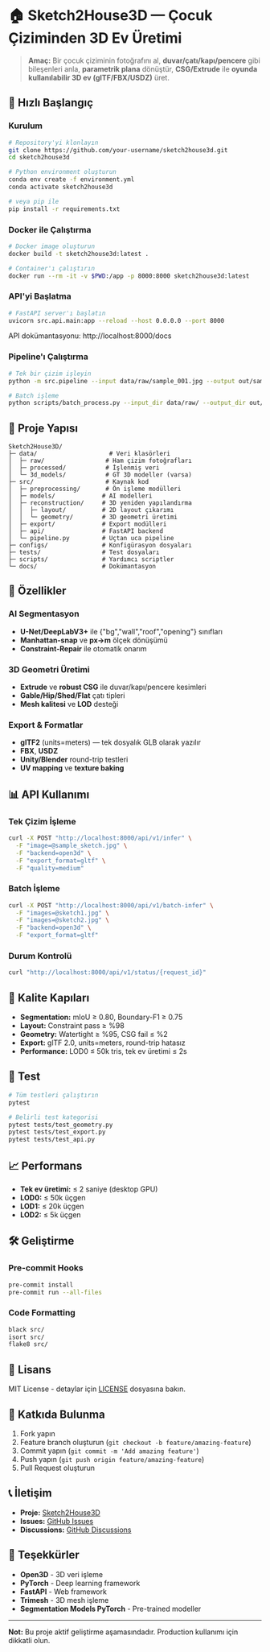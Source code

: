 # 🏠 Sketch2House3D — Çocuk Çiziminden 3D Ev Üretimi

> **Amaç:** Bir çocuk çiziminin fotoğrafını al, **duvar/çatı/kapı/pencere** gibi bileşenleri anla, **parametrik plana** dönüştür, **CSG/Extrude** ile **oyunda kullanılabilir 3D ev (glTF/FBX/USDZ)** üret.

## 🚀 Hızlı Başlangıç

### Kurulum

```bash
# Repository'yi klonlayın
git clone https://github.com/your-username/sketch2house3d.git
cd sketch2house3d

# Python environment oluşturun
conda env create -f environment.yml
conda activate sketch2house3d

# veya pip ile
pip install -r requirements.txt
```

### Docker ile Çalıştırma

```bash
# Docker image oluşturun
docker build -t sketch2house3d:latest .

# Container'ı çalıştırın
docker run --rm -it -v $PWD:/app -p 8000:8000 sketch2house3d:latest
```

### API'yi Başlatma

```bash
# FastAPI server'ı başlatın
uvicorn src.api.main:app --reload --host 0.0.0.0 --port 8000
```

API dokümantasyonu: http://localhost:8000/docs

### Pipeline'ı Çalıştırma

```bash
# Tek bir çizim işleyin
python -m src.pipeline --input data/raw/sample_001.jpg --output out/sample_001/ --export gltf

# Batch işleme
python scripts/batch_process.py --input_dir data/raw/ --output_dir out/batch/
```

## 📁 Proje Yapısı

```
Sketch2House3D/
├─ data/                    # Veri klasörleri
│  ├─ raw/                 # Ham çizim fotoğrafları
│  ├─ processed/           # İşlenmiş veri
│  └─ 3d_models/           # GT 3D modeller (varsa)
├─ src/                    # Kaynak kod
│  ├─ preprocessing/       # Ön işleme modülleri
│  ├─ models/             # AI modelleri
│  ├─ reconstruction/     # 3D yeniden yapılandırma
│  │  ├─ layout/          # 2D layout çıkarımı
│  │  └─ geometry/        # 3D geometri üretimi
│  ├─ export/             # Export modülleri
│  ├─ api/                # FastAPI backend
│  └─ pipeline.py         # Uçtan uca pipeline
├─ configs/               # Konfigürasyon dosyaları
├─ tests/                 # Test dosyaları
├─ scripts/               # Yardımcı scriptler
└─ docs/                  # Dokümantasyon
```

## 🔧 Özellikler

### AI Segmentasyon
- **U-Net/DeepLabV3+** ile {"bg","wall","roof","opening"} sınıfları
- **Manhattan-snap** ve **px→m** ölçek dönüşümü
- **Constraint-Repair** ile otomatik onarım

### 3D Geometri Üretimi
- **Extrude** ve **robust CSG** ile duvar/kapı/pencere kesimleri
- **Gable/Hip/Shed/Flat** çatı tipleri
- **Mesh kalitesi** ve **LOD** desteği

### Export & Formatlar
- **glTF2** (units=meters) — tek dosyalık GLB olarak yazılır
- **FBX**, **USDZ**
- **Unity/Blender** round-trip testleri
- **UV mapping** ve **texture baking**

## 📊 API Kullanımı

### Tek Çizim İşleme

```bash
curl -X POST "http://localhost:8000/api/v1/infer" \
  -F "image=@sample_sketch.jpg" \
  -F "backend=open3d" \
  -F "export_format=gltf" \
  -F "quality=medium"
```

### Batch İşleme

```bash
curl -X POST "http://localhost:8000/api/v1/batch-infer" \
  -F "images=@sketch1.jpg" \
  -F "images=@sketch2.jpg" \
  -F "backend=open3d" \
  -F "export_format=gltf"
```

### Durum Kontrolü

```bash
curl "http://localhost:8000/api/v1/status/{request_id}"
```

## 🎯 Kalite Kapıları

- **Segmentation:** mIoU ≥ 0.80, Boundary-F1 ≥ 0.75
- **Layout:** Constraint pass ≥ %98
- **Geometry:** Watertight ≥ %95, CSG fail ≤ %2
- **Export:** glTF 2.0, units=meters, round-trip hatasız
- **Performance:** LOD0 ≤ 50k tris, tek ev üretimi ≤ 2s

## 🧪 Test

```bash
# Tüm testleri çalıştırın
pytest

# Belirli test kategorisi
pytest tests/test_geometry.py
pytest tests/test_export.py
pytest tests/test_api.py
```

## 📈 Performans

- **Tek ev üretimi:** ≤ 2 saniye (desktop GPU)
- **LOD0:** ≤ 50k üçgen
- **LOD1:** ≤ 20k üçgen  
- **LOD2:** ≤ 5k üçgen

## 🛠️ Geliştirme

### Pre-commit Hooks

```bash
pre-commit install
pre-commit run --all-files
```

### Code Formatting

```bash
black src/
isort src/
flake8 src/
```

## 📝 Lisans

MIT License - detaylar için [LICENSE](LICENSE) dosyasına bakın.

## 🤝 Katkıda Bulunma

1. Fork yapın
2. Feature branch oluşturun (`git checkout -b feature/amazing-feature`)
3. Commit yapın (`git commit -m 'Add amazing feature'`)
4. Push yapın (`git push origin feature/amazing-feature`)
5. Pull Request oluşturun

## 📞 İletişim

- **Proje:** [Sketch2House3D](https://github.com/your-username/sketch2house3d)
- **Issues:** [GitHub Issues](https://github.com/your-username/sketch2house3d/issues)
- **Discussions:** [GitHub Discussions](https://github.com/your-username/sketch2house3d/discussions)

## 🙏 Teşekkürler

- **Open3D** - 3D veri işleme
- **PyTorch** - Deep learning framework
- **FastAPI** - Web framework
- **Trimesh** - 3D mesh işleme
- **Segmentation Models PyTorch** - Pre-trained modeller

---

**Not:** Bu proje aktif geliştirme aşamasındadır. Production kullanımı için dikkatli olun.
